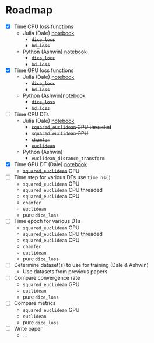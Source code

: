 # Roadmap
- [x] Time CPU loss functions
  * Julia (Dale) [notebook](https://github.com/Dale-Black/project-distance-transforms/blob/master/julia/timing/loss_functions.jl)
	* ~~`dice_loss`~~
	* ~~`hd_loss`~~
  * Python (Ashwin) [notebook](https://github.com/Dale-Black/project-distance-transforms/blob/master/python/timing/python_loss_functions.ipynb)
	* ~~`dice_loss`~~
	* ~~`hd_loss`~~
- [x] Time GPU loss functions
  * Julia (Dale) [notebook](https://github.com/Dale-Black/project-distance-transforms/blob/master/julia/timing/loss_functions.jl)
	* ~~`dice_loss`~~
	* ~~`hd_loss`~~
  * Python (Ashwin)[notebook](https://github.com/Dale-Black/project-distance-transforms/blob/master/python/timing/python_loss_functions.ipynb)
	* ~~`dice_loss`~~
	* ~~`hd_loss`~~
- [ ] Time CPU DTs
  * Julia (Dale) [notebook](https://github.com/Dale-Black/project-distance-transforms/blob/master/julia/timing/dt.jl)
	* ~~`squared_euclidean` CPU threaded~~
	* ~~`squared_euclidean` CPU~~
	* ~~`chamfer`~~
	* ~~`euclidean`~~
  * Python (Ashwin)
	* `euclidean_distance_transform`
- [x] Time GPU DT (Dale) [notebook](https://github.com/Dale-Black/project-distance-transforms/blob/master/julia/timing/dt.jl)
	-  ~~`squared_euclidean` GPU~~
- [ ] Time step for various DTs use `time_ns()`
	* `squared_euclidean` GPU
	* `squared_euclidean` CPU threaded
	* `squared_euclidean` CPU
	* `chamfer`
	* `euclidean`
	* pure `dice_loss`
- [ ] Time epoch for various DTs
	* `squared_euclidean` GPU
	* `squared_euclidean` CPU threaded
	* `squared_euclidean` CPU
	* `chamfer`
	* `euclidean`
	* pure `dice_loss`
- [ ] Determine dataset(s) to use for training (Dale & Ashwin)
	* Use datasets from previous papers
- [ ] Compare convergence rate
	* `squared_euclidean` GPU
	* `euclidean`
	* pure `dice_loss`
- [ ] Compare metrics
	* `squared_euclidean` GPU
	* `euclidean`
	* pure `dice_loss`
- [ ] Write paper
  * ...
